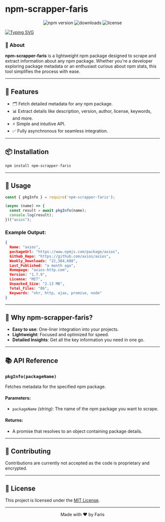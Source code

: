 # npm-scrapper-faris

<p align="center">
  <img src="https://img.shields.io/npm/v/npm-scrapper-faris?color=blue&style=flat-square" alt="npm version" />
  <img src="https://img.shields.io/npm/dw/npm-scrapper-faris?color=brightgreen&style=flat-square" alt="downloads" />
  <img src="https://img.shields.io/npm/l/npm-scrapper-faris?style=flat-square" alt="license" />
</p>

[![Typing SVG](https://readme-typing-svg.herokuapp.com?font=Charm&duration=2000&pause=1000&color=00FFFF&center=true&vCenter=true&width=435&lines=Created+With+%F0%9F%A4%8D+By+Faris+Ali+%E2%86%92;It's+Not+Just+a+Name+Bro+%E2%86%90;It's+a+Brand+%E2%86%92+%F0%9F%A5%87)](https://git.io/typing-svg)

### 📝 About
**npm-scrapper-faris** is a lightweight npm package designed to scrape and extract information about any npm package. Whether you're a developer exploring package metadata or an enthusiast curious about npm stats, this tool simplifies the process with ease.

---

## 🚀 Features

- 🗂 Fetch detailed metadata for any npm package.
- 📊 Extract details like description, version, author, license, keywords, and more.
- ⚡ Simple and intuitive API.
- ✅ Fully asynchronous for seamless integration.

---

## 📦 Installation

```bash
npm install npm-scrapper-faris
```

---

## 🔧 Usage

```javascript
const { pkgInfo } = require('npm-scrapper-faris');

(async (name) => {
  const result = await pkgInfo(name);
  console.log(result);
})("axios");
```

### Example Output:

```json
{
  Name: "axios",
  packageUrl: "https://www.npmjs.com/package/axios",
  Github_Repo: "https://github.com/axios/axios",
  Weekly_Downloads: "22,384,608",
  Last_Published: "a month ago",
  Homepage: "axios-http.com",
  Version: "1.7.9",
  License: "MIT",
  Unpacked_Size: "2.13 MB",
  Total_Files: "86",
  Keywords: "xhr, http, ajax, promise, node"
}
```

---

## 🌟 Why npm-scrapper-faris?

- **Easy to use**: One-liner integration into your projects.
- **Lightweight**: Focused and optimized for speed.
- **Detailed Insights**: Get all the key information you need in one go.

---

## 📚 API Reference

### `pkgInfo(packageName)`

Fetches metadata for the specified npm package.

#### Parameters:
- `packageName` *(string)*: The name of the npm package you want to scrape.

#### Returns:
- A promise that resolves to an object containing package details.

---


## 🤝 Contributing

Contributions are currently not accepted as the code is proprietary and encrypted.

---

## 📜 License

This project is licensed under the [MIT License](./LICENSE).

---

<p align="center">Made with ❤️ by Faris</p>
